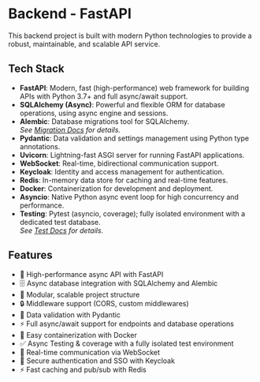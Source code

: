 # Backend - FastAPI

This backend project is built with modern Python technologies to provide a robust, maintainable, and scalable API service.

## Tech Stack

- **FastAPI**: Modern, fast (high-performance) web framework for building APIs with Python 3.7+ and full async/await support.
- **SQLAlchemy (Async)**: Powerful and flexible ORM for database operations, using async engine and sessions.
- **Alembic**: Database migrations tool for SQLAlchemy.  
  _See [Migration Docs](./migrations/README.md) for details._
- **Pydantic**: Data validation and settings management using Python type annotations.
- **Uvicorn**: Lightning-fast ASGI server for running FastAPI applications.
- **WebSocket**: Real-time, bidirectional communication support.
- **Keycloak**: Identity and access management for authentication.
- **Redis**: In-memory data store for caching and real-time features.
- **Docker**: Containerization for development and deployment.
- **Asyncio**: Native Python async event loop for high concurrency and performance.
- **Testing**: Pytest (asyncio, coverage); fully isolated environment with a dedicated test database.  
  _See [Test Docs](./tests/README.md) for details._

## Features

- 🚀 High-performance async API with FastAPI
- 🗄️ Async database integration with SQLAlchemy and Alembic
- 🧩 Modular, scalable project structure
- 🔒 Middleware support (CORS, custom middlewares)
- 📝 Data validation with Pydantic
- ⚡ Full async/await support for endpoints and database operations
- 🐳 Easy containerization with Docker
- ✅ Async Testing & coverage with a fully isolated test environment
- 🔌 Real-time communication via WebSocket
- 🔐 Secure authentication and SSO with Keycloak
- ⚡ Fast caching and pub/sub with Redis